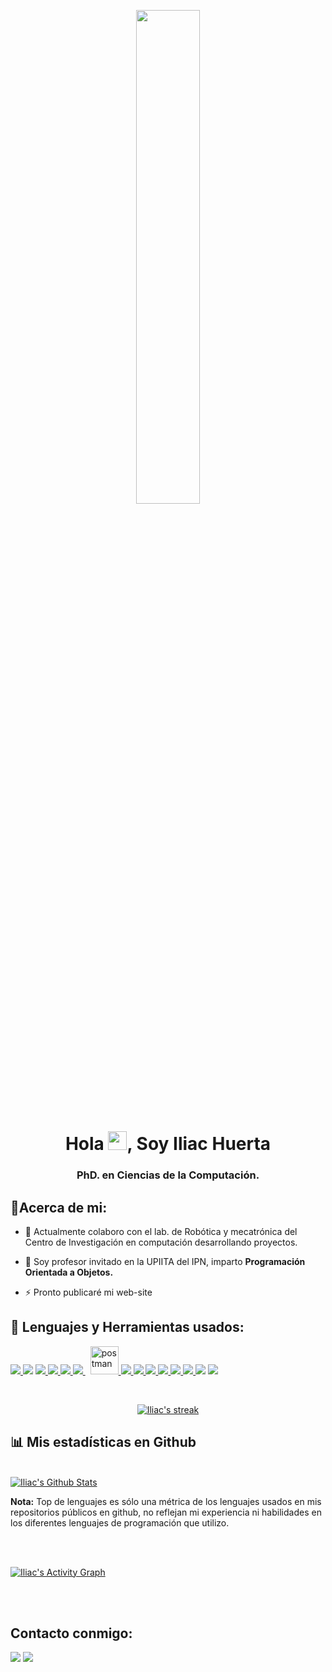 
<p align="center">
  <a href="#"><img width="45%" height="auto" src="https://imgur.com/v1whKCr.gif" height="175px"/></a>
</p>

<h1 align="center">Hola <img src="https://raw.githubusercontent.com/MartinHeinz/MartinHeinz/master/wave.gif" width="30px">, Soy Iliac Huerta</h1>
<h3 align="center">PhD. en Ciencias de la Computaci&oacuten.</h3>


## 🙋‍Acerca de mi:

- 🔭 Actualmente colaboro con el lab. de Robótica y mecatrónica del Centro de Investigación en computación desarrollando proyectos.

- 🌱 Soy profesor invitado en la UPIITA del IPN, imparto **Programación Orientada a Objetos.**

- ⚡ Pronto publicaré mi web-site


## 🚀 Lenguajes y Herramientas usados:

<p align="left"> 
    <a href="https://www.java.com" target="_blank"> <img src="https://img.icons8.com/color/48/000000/java-coffee-cup-logo.png"/> </a>
    <a href="https://www.primefaces.org/" target="_blank"> <img src="https://img.icons8.com/color/48/000000/transformer.png"/></a> 
    <a href="https://www.w3.org/html/" target="_blank"> <img src="https://img.icons8.com/color/48/000000/html-5.png"/> </a>
    <a href="https://getbootstrap.com" target="_blank"> <img src="https://img.icons8.com/color/48/000000/bootstrap.png"/> </a> 
    <a href="https://www.python.org" target="_blank"> <img src="https://img.icons8.com/color/48/000000/python.png"/> </a> 
    <a style="padding-right:8px;" href="https://www.mysql.com/" target="_blank"> <img src="https://img.icons8.com/fluent/50/000000/mysql-logo.png"/> </a>
    <a href="https://postman.com" target="_blank"> <img src="https://www.vectorlogo.zone/logos/getpostman/getpostman-icon.svg" alt="postman" width="45" height="45"/> </a>   
    <a href="https://git-scm.com/" target="_blank"> <img src="https://img.icons8.com/color/48/000000/git.png"/> </a> 
    <a href="https://en.cppreference.com/w/" target="_blank"> <img src="https://img.icons8.com/color/48/000000/c-plus-plus-logo.png"/> </a>
    <a href="https://developer.nvidia.com/cuda-zone" target="_blank"> <img src="https://img.icons8.com/fluency/48/000000/nvidia.png"/> </a>
  <a href="https://www.virtualbox.org/" target="_blank"> <img src="https://img.icons8.com/color/48/000000/virtualbox.png"/> </a>
  <a href="https://getfedora.org/es/" target="_blank">  <img src="https://img.icons8.com/color/48/000000/linux--v2.png"/> </a>
  <a href="https://www.latex-project.org/" target="_blank">  <img src="https://img.icons8.com/color/48/000000/latex.png"/> </a>
   <a href="https://www.mathworks.com/products/matlab.html" target="_blank">  <img src="https://img.icons8.com/fluency/48/000000/matlab.png"/></a>
   <a href="https://www.qt.io/">  <img src="https://img.icons8.com/ios/50/000000/qt.png"/> </a>
</p>

<br/>

<p align="center">
    <a href="https://github.com/ihuertat/github-readme-streak-stats">
        <img title="🔥 Get streak stats for your profile at git.io/streak-stats" alt="Iliac's streak" src="https://github-readme-streak-stats.herokuapp.com/?user=ihuertat&theme=black-ice&hide_border=true&stroke=0000&background=060A0CD0"/>
    </a>
</p>

## 📊 Mis estadísticas en Github

  <br/>
    <a href="https://github.com/ihuertat/github-readme-stats"><img alt="Iliac's Github Stats" src="https://github-readme-stats.vercel.app/api?username=ihuertat&show_icons=true&count_private=true&theme=react&hide_border=true&bg_color=0D1117" /></a>
  
  <br/>
  
  **Nota:** Top de lenguajes es sólo una métrica de los lenguajes usados en mis repositorios públicos en github, no reflejan mi experiencia ni habilidades en los diferentes lenguajes de programación que utilizo.


<br/>
<br/>

<a href="https://github.com/ihuertat/github-readme-activity-graph"><img alt="Iliac's Activity Graph" src="https://activity-graph.herokuapp.com/graph?username=ihuertat&bg_color=0D1117&color=5BCDEC&line=5BCDEC&point=FFFFFF&hide_border=true" /></a>

<br/>
<br/>


## Contacto conmigo:
<p align="left">
<a href = "https://twitter.com/ihuertat"><img src="https://img.icons8.com/fluent/48/000000/twitter.png"/></a>
<a href = "https://www.youtube.com/channel/UCnWjRAFznVeglK97VbIC9xA"><img src="https://img.icons8.com/color/48/000000/youtube-play.png"/></a>
</p>

<!-- [![React Badge](https://img.shields.io/badge/-React-61DBFB?style=for-the-badge&labelColor=black&logo=react&logoColor=61DBFB)](#)  [![Javascript Badge](https://img.shields.io/badge/-Javascript-F0DB4F?style=for-the-badge&labelColor=black&logo=javascript&logoColor=F0DB4F)](#) [![Typescript Badge](https://img.shields.io/badge/-Typescript-007acc?style=for-the-badge&labelColor=black&logo=typescript&logoColor=007acc)](#) [![Nodejs Badge](https://img.shields.io/badge/-Nodejs-3C873A?style=for-the-badge&labelColor=black&logo=node.js&logoColor=3C873A)](#) [![GraphQL Badge](https://img.shields.io/badge/-GraphQl-e535ab?style=for-the-badge&labelColor=black&logo=node.js&logoColor=e535ab)](#) 

-- esto estaba comentado

<br/>

<p align="center">
    <a href="https://github.com/SubhamRaoniar28/github-readme-streak-stats">
        <img title="🔥 Get streak stats for your profile at git.io/streak-stats" alt="Subham Raoniar's streak" src="https://github-readme-streak-stats.herokuapp.com/?user=SubhamRaoniar28&theme=black-ice&hide_border=true&stroke=0000&background=060A0CD0"/>
    </a>
</p>

## 📊 My Github Stats

  <br/>
    <a href="https://github.com/SubhamRaoniar28/github-readme-stats"><img alt="Subham Raoniar's Github Stats" src="https://github-readme-stats.vercel.app/api?username=SubhamRaoniar28&show_icons=true&count_private=true&theme=react&hide_border=true&bg_color=0D1117" /></a>
  <a href="https://github.com/SubhamRaoniar28/github-readme-stats"><img alt="Subham Raoniar's Top Languages" src="https://github-readme-stats.vercel.app/api/top-langs/?username=SubhamRaoniar28&langs_count=8&count_private=true&layout=compact&theme=react&hide_border=true&bg_color=0D1117" /></a>
  <br/>
  <b>Note:</b> Top languages is only a metric of the languages my public code consists of and doesn't reflect experience or skill level.


<br/>
<br/>

<a href="https://github.com/SubhamRaoniar28/github-readme-activity-graph"><img alt="Subham Raoniar's Activity Graph" src="https://activity-graph.herokuapp.com/graph?username=SubhamRaoniar28&bg_color=0D1117&color=5BCDEC&line=5BCDEC&point=FFFFFF&hide_border=true" /></a>

<br/>
<br/>

## Connect with me:
<p align="left">

<a href = "https://www.linkedin.com/in/subham-raoniar/"><img src="https://img.icons8.com/fluent/48/000000/linkedin.png"/></a>
<a href = "https://twitter.com/subhamraoniar"><img src="https://img.icons8.com/fluent/48/000000/twitter.png"/></a>
<a href = "https://www.instagram.com/subhamraoniar/"><img src="https://img.icons8.com/fluent/48/000000/instagram-new.png"/></a>
<a href = "https://www.youtube.com/channel/UC-NXT1lYAOPa3lrgWXqvuHA"><img src="https://img.icons8.com/color/48/000000/youtube-play.png"/></a>

</p>

## ❤ Views and Followers
<a href="https://github.com/Meghna-DAS/github-profile-views-counter">
    <img src="https://komarev.com/ghpvc/?username=SubhamRaoniar28">
</a>
<a href="https://github.com/SubhamRaoniar28?tab=followers"><img src="https://img.shields.io/github/followers/SubhamRaoniar28?label=Followers&style=social" alt="GitHub Badge"></a> 

-->

